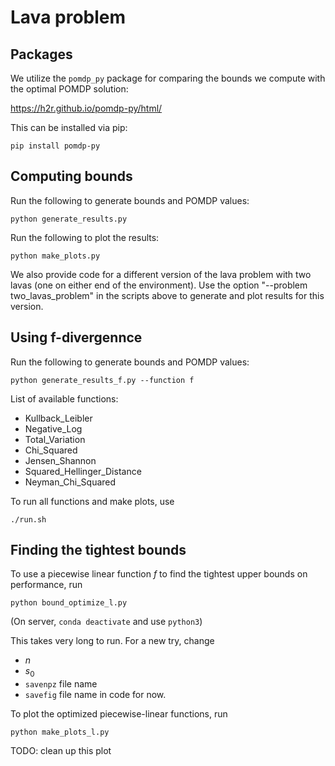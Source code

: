 # Lava problem

## Packages

We utilize the ```pomdp_py``` package for comparing the bounds we compute with the optimal POMDP solution:

https://h2r.github.io/pomdp-py/html/

This can be installed via pip:
```
pip install pomdp-py
```

## Computing bounds

Run the following to generate bounds and POMDP values:
```
python generate_results.py
```

Run the following to plot the results:
```
python make_plots.py
```

We also provide code for a different version of the lava problem with two lavas (one on either end of the environment). Use the option "--problem two_lavas_problem" in the scripts above to generate and plot results for this version. 

## Using f-divergennce
Run the following to generate bounds and POMDP values:
```
python generate_results_f.py --function f
```
List of available functions:
- Kullback_Leibler
- Negative_Log
- Total_Variation
- Chi_Squared
- Jensen_Shannon
- Squared_Hellinger_Distance
- Neyman_Chi_Squared

To run all functions and make plots, use
```
./run.sh
```

## Finding the tightest bounds
To use a piecewise linear function $f$ to find the tightest upper bounds on performance, run
```
python bound_optimize_l.py
```
(On server, `conda deactivate` and use `python3`)

This takes very long to run. For a new try, change 
- $n$
- $s_0$ 
- `savenpz` file name
- `savefig` file name
in code for now.

To plot the optimized piecewise-linear functions, run
```
python make_plots_l.py
```
TODO: clean up this plot